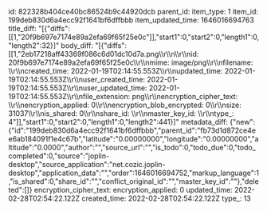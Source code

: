 id: 822328b404ce40bc86524b9c44920dcb
parent_id: 
item_type: 1
item_id: 199deb830d6a4ecc92f1641bf6dffbbb
item_updated_time: 1646016694763
title_diff: "[{\"diffs\":[[1,\"20f9b697e7174e89a2efa69f65f25e0c\"]],\"start1\":0,\"start2\":0,\"length1\":0,\"length2\":32}]"
body_diff: "[{\"diffs\":[[1,\"2eb17218aff43369f086c6d01dc10d7a.png\\\r\\\n\\\r\\\nid: 20f9b697e7174e89a2efa69f65f25e0c\\\r\\\nmime: image/png\\\r\\\nfilename: \\\r\\\ncreated_time: 2022-01-19T02:14:55.553Z\\\r\\\nupdated_time: 2022-01-19T02:14:55.553Z\\\r\\\nuser_created_time: 2022-01-19T02:14:55.553Z\\\r\\\nuser_updated_time: 2022-01-19T02:14:55.553Z\\\r\\\nfile_extension: png\\\r\\\nencryption_cipher_text: \\\r\\\nencryption_applied: 0\\\r\\\nencryption_blob_encrypted: 0\\\r\\\nsize: 31037\\\r\\\nis_shared: 0\\\r\\\nshare_id: \\\r\\\nmaster_key_id: \\\r\\\ntype_: 4\"]],\"start1\":0,\"start2\":0,\"length1\":0,\"length2\":441}]"
metadata_diff: {"new":{"id":"199deb830d6a4ecc92f1641bf6dffbbb","parent_id":"fb73d1d872ce4ee6ab184091f1e4c67b","latitude":"0.00000000","longitude":"0.00000000","altitude":"0.0000","author":"","source_url":"","is_todo":0,"todo_due":0,"todo_completed":0,"source":"joplin-desktop","source_application":"net.cozic.joplin-desktop","application_data":"","order":1646016694752,"markup_language":1,"is_shared":0,"share_id":"","conflict_original_id":"","master_key_id":""},"deleted":[]}
encryption_cipher_text: 
encryption_applied: 0
updated_time: 2022-02-28T02:54:22.122Z
created_time: 2022-02-28T02:54:22.122Z
type_: 13